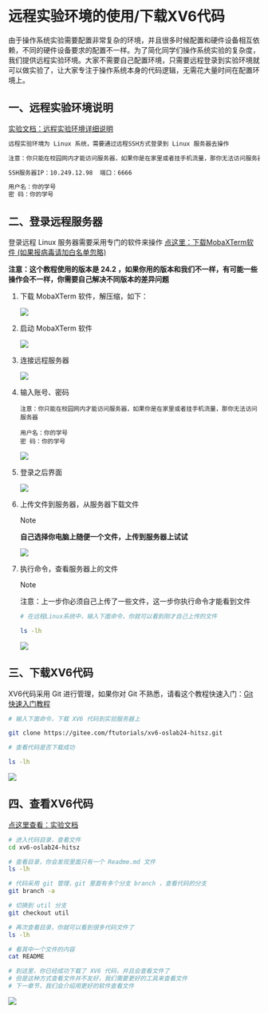 # 远程实验环境的使用/下载XV6代码

​	由于操作系统实验需要配置非常复杂的环境，并且很多时候配置和硬件设备相互依赖，不同的硬件设备要求的配置不一样。为了简化同学们操作系统实验的复杂度，我们提供远程实验环境。大家不需要自己配置环境，只需要远程登录到实验环境就可以做实验了，让大家专注于操作系统本身的代码逻辑，无需花大量时间在配置环境上。



## 一、远程实验环境说明



[实验文档：远程实验环境详细说明](https://os-labs.pages.dev/)

```bash
远程实验环境为 Linux 系统，需要通过远程SSH方式登录到 Linux 服务器去操作

注意：你只能在校园网内才能访问服务器，如果你是在家里或者挂手机流量，那你无法访问服务器

SSH服务器IP：10.249.12.98  端口：6666

用户名：你的学号
密 码：你的学号

```



## 二、登录远程服务器

登录远程 Linux 服务器需要采用专门的软件来操作  [点这里：下载MobaXTerm软件 (如果报病毒请加白名单忽略)](../Software/MobaXterm_24.2.7z)

**注意：这个教程使用的版本是 24.2 ，如果你用的版本和我们不一样，有可能一些操作会不一样，你需要自己解决不同版本的差异问题**



1. 下载 MobaXTerm 软件，解压缩，如下：

   ![](01.png)

2. 启动 MobaXTerm 软件

   ![](02.png)

3. 连接远程服务器

   ![](03.png)

4. 输入账号、密码

   ```
   注意：你只能在校园网内才能访问服务器，如果你是在家里或者挂手机流量，那你无法访问服务器
   
   用户名：你的学号
   密 码：你的学号
   
   ```

   ![](04.png)

5. 登录之后界面

   ![](05.png)

6. 上传文件到服务器，从服务器下载文件

   > [!NOTE]
   >
   > **自己选择你电脑上随便一个文件，上传到服务器上试试**

   

   ![](06.png)

7. 执行命令，查看服务器上的文件

   > [!NOTE]
   >
   > 注意：上一步你必须自己上传了一些文件，这一步你执行命令才能看到文件

   ```bash
   # 在远程Linux系统中，输入下面命令，你就可以看到刚才自己上传的文件
   
   ls -lh
   
   ```

   

   ![](07.png)

   



## 三、下载XV6代码

XV6代码采用 Git 进行管理，如果你对 Git 不熟悉，请看这个教程快速入门：[Git快速入门教程](https://www.bilibili.com/video/BV1HM411377j)

```bash
# 输入下面命令，下载 XV6 代码到实验服务器上

git clone https://gitee.com/ftutorials/xv6-oslab24-hitsz.git

# 查看代码是否下载成功

ls -lh

```

![](08.png)



## 四、查看XV6代码



[点这里查看：实验文档](https://os-labs.pages.dev/lab1/part3/)



```bash
# 进入代码目录，查看文件
cd xv6-oslab24-hitsz

# 查看目录，你会发现里面只有一个 Readme.md 文件
ls -lh

# 代码采用 git 管理，git 里面有多个分支 branch ，查看代码的分支
git branch -a

# 切换到 util 分支
git checkout util

# 再次查看目录，你就可以看到很多代码文件了
ls -lh

# 看其中一个文件的内容
cat README

# 到这里，你已经成功下载了 XV6 代码，并且会查看文件了
# 但是这种方式查看文件并不友好，我们需要更好的工具来查看文件
# 下一章节，我们会介绍用更好的软件查看文件
```

![](09.png)